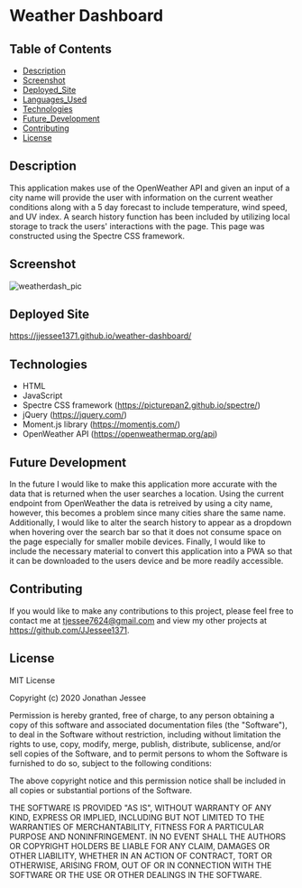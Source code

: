 # Weather Dashboard

## Table of Contents
* [Description](#Description)
* [Screenshot](#Screenshot)
* [Deployed_Site](#Deployed_Site)
* [Languages_Used](#Langauges_Used)
* [Technologies](#Technologies)
* [Future_Development](#Future-Development)
* [Contributing](#Contributing)
* [License](#License)

## Description
This application makes use of the OpenWeather API and given an input of a city name 
will provide the user with information on the current weather conditions along with a 5 day 
forecast to include temperature, wind speed, and UV index. A search history function has been included by utilizing local storage to track
the users' interactions with the page. This page was constructed using the Spectre CSS framework. 

## Screenshot
![weatherdash_pic](https://user-images.githubusercontent.com/66571617/105443083-2db1b400-5c28-11eb-95f6-0a9cf7852c73.PNG)

## Deployed Site
https://jjessee1371.github.io/weather-dashboard/

## Technologies 
* HTML
* JavaScript
* Spectre CSS framework (https://picturepan2.github.io/spectre/)
* jQuery (https://jquery.com/) 
* Moment.js library (https://momentjs.com/)
* OpenWeather API (https://openweathermap.org/api)

## Future Development
In the future I would like to make this application more accurate with the data that is returned when the user searches a location. 
Using the current endpoint from OpenWeather the data is retreived by using a city name, however, this becomes a problem since many cities
share the same name. Additionally, I would like to alter the search history to appear as a dropdown when hovering over the search
bar so that it does not consume space on the page especially for smaller mobile devices. Finally, I would like to include the necessary 
material to convert this application into a PWA so that it can be downloaded to the users device and be more readily accessible.  

## Contributing
If you would like to make any contributions to this project, please feel free to contact
me at tjessee7624@gmail.com and view my other projects at https://github.com/JJessee1371.

## License
MIT License

Copyright (c) 2020 Jonathan Jessee

Permission is hereby granted, free of charge, to any person obtaining a copy
of this software and associated documentation files (the "Software"), to deal
in the Software without restriction, including without limitation the rights
to use, copy, modify, merge, publish, distribute, sublicense, and/or sell
copies of the Software, and to permit persons to whom the Software is
furnished to do so, subject to the following conditions:

The above copyright notice and this permission notice shall be included in all
copies or substantial portions of the Software.

THE SOFTWARE IS PROVIDED "AS IS", WITHOUT WARRANTY OF ANY KIND, EXPRESS OR
IMPLIED, INCLUDING BUT NOT LIMITED TO THE WARRANTIES OF MERCHANTABILITY,
FITNESS FOR A PARTICULAR PURPOSE AND NONINFRINGEMENT. IN NO EVENT SHALL THE
AUTHORS OR COPYRIGHT HOLDERS BE LIABLE FOR ANY CLAIM, DAMAGES OR OTHER
LIABILITY, WHETHER IN AN ACTION OF CONTRACT, TORT OR OTHERWISE, ARISING FROM,
OUT OF OR IN CONNECTION WITH THE SOFTWARE OR THE USE OR OTHER DEALINGS IN THE
SOFTWARE.